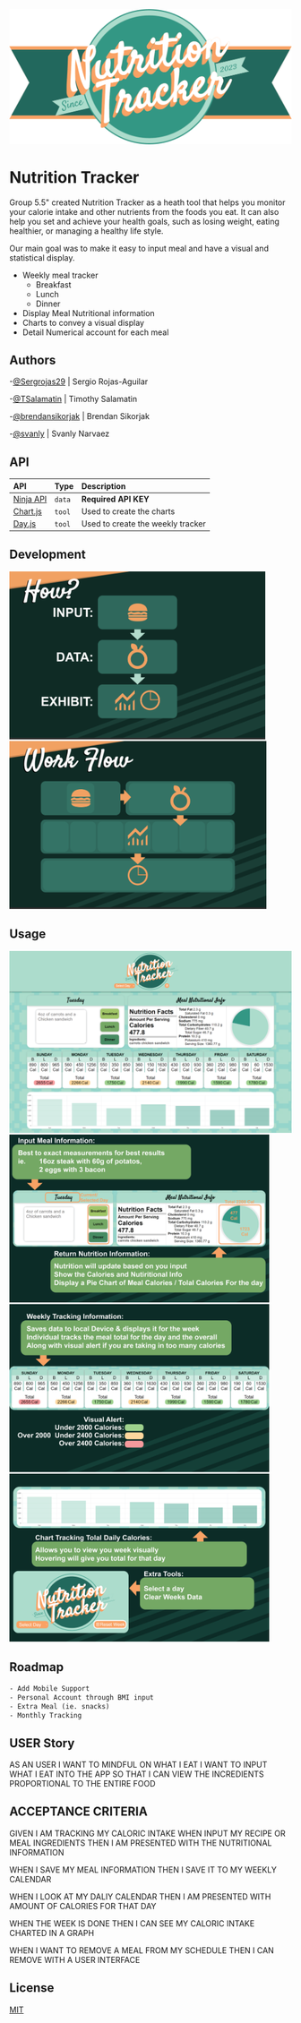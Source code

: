 ![Logo](./assets/logos/Logo.png)


# Nutrition Tracker

Group 5.5" created Nutrition Tracker as a heath tool that helps you monitor your calorie intake and other nutrients from the foods you eat. It can also help you set and achieve your health goals, such as losing weight, eating healthier, or managing a healthy life style.

Our main goal was to make it easy to input meal and have a visual and statistical display.
- Weekly meal tracker
    - Breakfast
    - Lunch
    - Dinner
 - Display Meal Nutritional information
 - Charts to convey a visual display
 - Detail Numerical account for each meal


## Authors

-[@Sergrojas29](https://github.com/Sergrojas29) | Sergio Rojas-Aguilar

-[@TSalamatin](https://github.com/TSalamatin) | Timothy Salamatin

-[@brendansikorjak](https://github.com/brendansikorjak) | Brendan Sikorjak

-[@svanly](https://github.com/svanly) | Svanly Narvaez


## API

| API | Type     | Description                |
| :-------- | :------- | :------------------------- |
| [Ninja API](https://calorieninjas.com/) | `data` | **Required API KEY** |
| [Chart.js](https://www.chartjs.org/) | `tool` | Used to create the charts|
| [Day.js](https://day.js.org/) | `tool` | Used to create the weekly tracker


## Development


<img src='./assets/readmefiles/how.png' alt='How' height='300px'>
<img src='./assets/readmefiles/Work%20Flow.png' alt='WorkFlow' height='300px'>

## Usage
<img src='./assets/readmefiles/Site%20Overview.png' alt='Site Overview'>
<img src='./assets/readmefiles/Input Overview.png' alt='How' height='300px'>
<img src='./assets/readmefiles/Week Overview.png' alt='How' height='300px'>
<img src='./assets/readmefiles/Chart Overview.png' alt='How' height='300px'>








## Roadmap
    - Add Mobile Support
    - Personal Account through BMI input
    - Extra Meal (ie. snacks)
    - Monthly Tracking
    


## USER Story

AS AN USER I WANT TO MINDFUL ON WHAT I EAT 
I WANT TO INPUT WHAT I EAT INTO THE APP
SO THAT I CAN VIEW THE INCREDIENTS PROPORTIONAL TO THE ENTIRE FOOD



## ACCEPTANCE CRITERIA
GIVEN I AM TRACKING MY CALORIC INTAKE
WHEN INPUT MY RECIPE OR MEAL INGREDIENTS
THEN I AM PRESENTED WITH THE NUTRITIONAL INFORMATION

WHEN I SAVE MY MEAL INFORMATION
THEN I SAVE IT TO MY WEEKLY CALENDAR

WHEN I LOOK AT MY DALIY CALENDAR
THEN I AM PRESENTED WITH AMOUNT OF CALORIES FOR THAT DAY

WHEN THE WEEK IS DONE
THEN I CAN SEE MY CALORIC INTAKE CHARTED IN A GRAPH


WHEN I WANT TO REMOVE A MEAL FROM MY SCHEDULE
THEN I CAN REMOVE WITH A USER INTERFACE 




## License

[MIT](https://choosealicense.com/licenses/mit/)
